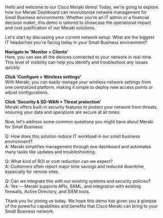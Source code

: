 Hello and welcome to our Cisco Meraki demo! Today, we're going to explore how our Meraki Dashboard can revolutionize network management for Small Business environments. Whether you're an IT admin or a financial decision maker, this demo is tailored to showcase the operational impact and cost justification of our Meraki solutions.

Let's start by discussing your current network setup. What are the biggest IT headaches you're facing today in your Small Business environment?

**Navigate to 'Monitor > Clients'**  
Here, you can see all the devices connected to your network in real-time. This level of visibility can help you identify and troubleshoot any issues quickly.

**Click 'Configure > Wireless settings'**  
With Meraki, you can easily manage your wireless network settings from one centralized platform, making it simple to deploy new access points or adjust configurations.

**Click 'Security & SD-WAN > Threat protection'**  
Meraki offers built-in security features to protect your network from threats, ensuring your data and operations are secure at all times.

Now, let's address some common questions you might have about Meraki for Small Business:

Q: How does this solution reduce IT workload in our small business environment?  
A: Meraki simplifies management through one dashboard and automates many tasks like updates and troubleshooting.

Q: What kind of ROI or cost reduction can we expect?  
A: Customers often report major time savings and reduced downtime, especially for remote sites.

Q: Can we integrate this with our existing systems and security policies?  
A: Yes — Meraki supports APIs, SAML, and integration with existing firewalls, Active Directory, and SIEM tools.

Thank you for joining us today. We hope this demo has given you a glimpse of the powerful capabilities and benefits that Cisco Meraki can bring to your Small Business network.